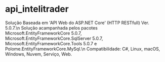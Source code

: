 # api_intelitrader
Solução Baseada em 'API Web do ASP.NET Core' (HTTP RESTfull) Ver. 5.0.7.\n
Solução acampanhada pelos pacotes Microsoft.EntityFrameworkCore 5.0.7, Microsoft.EntityFrameworkCore.SqlServer 5.0.7, Microsoft.EntityFrameworkCore.Tools 5.0.7 e Polome.EntityFrameworkCore.MySql.\n
Compatibilidade: C#, Linux, macOS, Windows, Nuvem, Serviço, Web.
